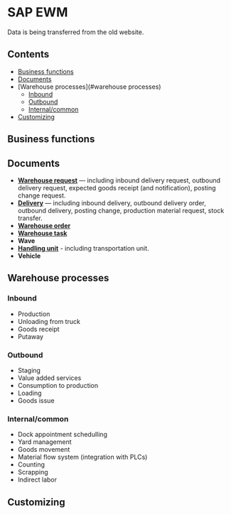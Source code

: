 # SAP EWM

Data is being transferred from the old website.

## Contents

- [Business functions](#business-functions)
- [Documents](#documents)
- [Warehouse processes](#warehouse processes)
  - [Inbound](#inbound)
  - [Outbound](#outbound)
  - [Internal/common](#internalcommon)
- [Customizing](#customizing)

## Business functions

## Documents

- **[Warehouse request](documents/warehouse-request.md)** — including inbound delivery request, outbound delivery request, expected goods receipt (and notification), posting change request.
- **[Delivery](documents/delivery.md)** — including inbound delivery, outbound delivery order, outbound delivery, posting change, production material request, stock transfer.
- **[Warehouse order](documents/warehouse-order.md)**
- **[Warehouse task](documents/warehouse-task.md)**
- **Wave**
- **[Handling unit](documents/handling-unit.md)** - including transportation unit.
- **Vehicle**

## Warehouse processes

### Inbound

- Production
- Unloading from truck
- Goods receipt
- Putaway

### Outbound

- Staging
- Value added services
- Consumption to production
- Loading
- Goods issue

### Internal/common

- Dock appointment schedulling
- Yard management
- Goods movement
- Material flow system (integration with PLCs)
- Counting
- Scrapping
- Indirect labor

## Customizing
